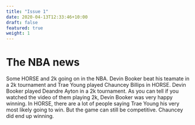 ```yaml
---
title: "Issue 1"
date: 2020-04-13T12:33:46+10:00
draft: false
featured: true
weight: 1
---
```


# The NBA news

Some HORSE and 2k going on in the NBA. Devin Booker beat his teamate in a 2k tournament and Trae Young played Chauncey Billips in HORSE. Devin Booker played Deandre Ayton in a 2k tournament. As you can tell if you watched the video of them playing 2k, Devin Booker was very happy winning. In HORSE, there are a lot of people saying Trae Young his very most likely going to win. But the game can still be competitive. Chauncey did end up winning.



  
